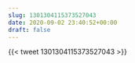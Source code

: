 ```yaml
---
slug: 1301304115373527043
date: 2020-09-02 23:40:52+00:00
draft: false
---
```


{{< tweet 1301304115373527043 >}}
